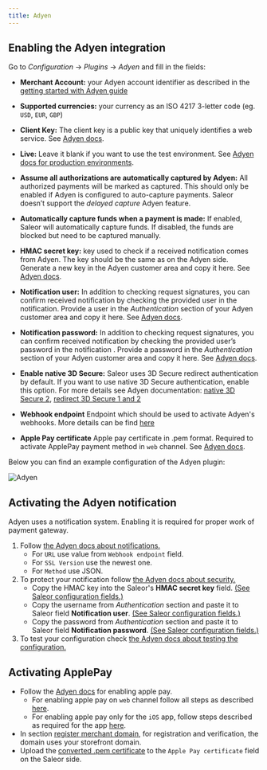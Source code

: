 ```yaml
---
title: Adyen
---
```


## Enabling the Adyen integration

Go to _Configuration_ -> _Plugins_ -> _Adyen_ and fill in the fields:

- **Merchant Account:** your Adyen account identifier as described in the [getting started with Adyen guide](https://docs.adyen.com/checkout/get-started#step-1-sign-up-for-a-test-account)

- **Supported currencies:** your currency as an ISO 4217 3-letter code (eg. `USD`, `EUR`, `GBP`)

- **Client Key:** The client key is a public key that uniquely identifies a web service. See [Adyen docs](https://docs.adyen.com/user-management/client-side-authentication#get-your-client-key).

- **Live:** Leave it blank if you want to use the test environment. See [Adyen docs for production environments](https://docs.adyen.com/development-resources/live-endpoints).

- **Assume all authorizations are automatically captured by Adyen:** All authorized payments will be marked as captured. This should only be enabled if Adyen is configured to auto-capture payments. Saleor doesn’t support the _delayed capture_ Adyen feature.

- **Automatically capture funds when a payment is made:** If enabled, Saleor will automatically capture funds. If disabled, the funds are blocked but need to be captured manually.

- **HMAC secret key:** key used to check if a received notification comes from Adyen. The key should be the same as on the Adyen side. Generate a new key in the Adyen customer area and copy it here. See [Adyen docs](https://docs.adyen.com/development-resources/webhooks#set-up-notifications-in-your-customer-area).

- **Notification user:** In addition to checking request signatures, you can confirm received notification by checking the provided user in the notification. Provide a user in the _Authentication_ section of your Adyen customer area and copy it here. See [Adyen docs](https://docs.adyen.com/development-resources/webhooks#set-up-notifications-in-your-customer-area).

- **Notification password:** In addition to checking request signatures, you can confirm received notification by checking the provided user’s password in the notification . Provide a password in the _Authentication_ section of your Adyen customer area and copy it here. See [Adyen docs](https://docs.adyen.com/development-resources/webhooks#set-up-notifications-in-your-customer-area).

- **Enable native 3D Secure:** Saleor uses 3D Secure redirect authentication by default. If you want to use native 3D Secure authentication, enable this option. For more details see Adyen documentation: [native 3D Secure 2](https://docs.adyen.com/checkout/3d-secure/native-3ds2), [redirect 3D Secure 1 and 2](https://docs.adyen.com/checkout/3d-secure/redirect-3ds2-3ds1)

- **Webhook endpoint** Endpoint which should be used to activate Adyen's webhooks. More details can be find [here](https://docs.adyen.com/development-resources/webhooks)

- **Apple Pay certificate** Apple pay certificate in .pem format. Required to activate ApplePay payment method in `web` channel. See [Adyen docs](https://docs.adyen.com/payment-methods/apple-pay/enable-apple-pay).

Below you can find an example configuration of the Adyen plugin:

![Adyen](../../screenshots/config-plugins-adyen.png)

## Activating the Adyen notification

Adyen uses a notification system. Enabling it is required for proper work of payment gateway.
1. Follow [the Adyen docs about notifications.](https://docs.adyen.com/development-resources/webhooks#set-up-notifications-in-your-customer-area)
    * For `URL` use value from `Webhook endpoint` field.
    * For `SSL Version` use the newest one.
    * For `Method` use JSON.
2. To protect your notification follow [the Adyen docs about security.](https://docs.adyen.com/development-resources/webhooks/best-practices#security)
    * Copy the HMAC key into the Saleor's **HMAC secret key** field. [(See Saleor configuration fields.)](#enabling-the-adyen-integration)
    * Copy the username from _Authentication_ section and paste it to Saleor field **Notification user**. [(See Saleor configuration fields.)](#enabling-the-adyen-integration)
    * Copy the password from _Authentication_ section and paste it to Saleor field **Notification password**. [(See Saleor configuration fields.)](#enabling-the-adyen-integration)
3. To test your configuration check [the Adyen docs about testing the configuration.](https://docs.adyen.com/development-resources/webhooks#test-your-notifications-server)

## Activating ApplePay

* Follow the [Adyen docs](https://docs.adyen.com/payment-methods/apple-pay/enable-apple-pay) for enabling apple pay.
    * For enabling apple pay on `web` channel follow all steps as described [here](https://docs.adyen.com/payment-methods/apple-pay/enable-apple-pay#process-overview).
    * For enabling apple pay only for the `iOS` app, follow steps described as required for the app [here](https://docs.adyen.com/payment-methods/apple-pay/enable-apple-pay#process-overview).
* In section [register merchant domain](https://docs.adyen.com/payment-methods/apple-pay/enable-apple-pay#register-merchant-domain), for registration and verification, the domain uses your storefront domain.
* Upload the [converted .pem certificate](https://docs.adyen.com/payment-methods/apple-pay/enable-apple-pay#create-merchant-identity-certificate)  to the `Apple Pay certificate` field on the Saleor side.
